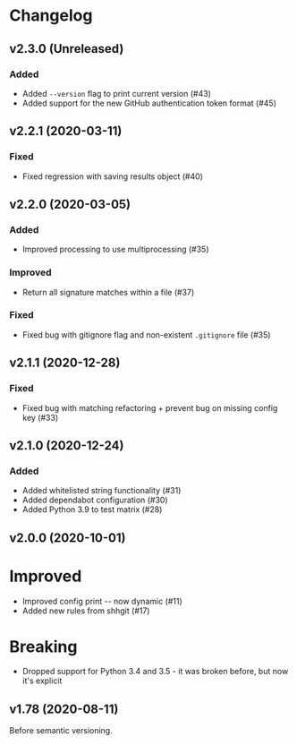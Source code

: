 # Changelog

## v2.3.0 (Unreleased)

### Added

- Added `--version` flag to print current version (#43)
- Added support for the new GitHub authentication token format (#45)

## v2.2.1 (2020-03-11)

### Fixed

- Fixed regression with saving results object (#40)

## v2.2.0 (2020-03-05)

### Added

- Improved processing to use multiprocessing (#35)

### Improved

- Return all signature matches within a file (#37)

### Fixed

- Fixed bug with gitignore flag and non-existent `.gitignore` file (#35)

## v2.1.1 (2020-12-28)

### Fixed

- Fixed bug with matching refactoring + prevent bug on missing config key (#33)

## v2.1.0 (2020-12-24)

### Added

- Added whitelisted string functionality (#31)
- Added dependabot configuration (#30)
- Added Python 3.9 to test matrix (#28)

## v2.0.0 (2020-10-01)

# Improved

- Improved config print -- now dynamic (#11)
- Added new rules from shhgit (#17)

# Breaking

- Dropped support for Python 3.4 and 3.5 - it was broken before, but now it's explicit

## v1.78 (2020-08-11)

Before semantic versioning.
